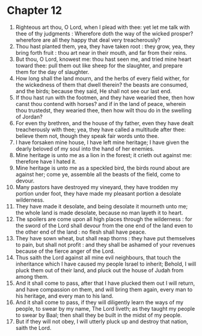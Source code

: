 # Chapter 12

1. Righteous art thou, O Lord, when I plead with thee: yet let me talk with thee of thy judgments : Wherefore doth the way of the wicked prosper? wherefore are all they happy that deal very treacherously?
2. Thou hast planted them, yea, they have taken root : they grow, yea, they bring forth fruit : thou art near in their mouth, and far from their reins.
3. But thou, O Lord, knowest me: thou hast seen me, and tried mine heart toward thee: pull them out like sheep for the slaughter, and prepare them for the day of slaughter.
4. How long shall the land mourn, and the herbs of every field wither, for the wickedness of them that dwell therein? the beasts are consumed, and the birds; because they said, He shall not see our last end.
5. If thou hast run with the footmen, and they have wearied thee, then how canst thou contend with horses? and if in the land of peace, wherein thou trustedst, they wearied thee, then how wilt thou do in the swelling of Jordan?
6. For even thy brethren, and the house of thy father, even they have dealt treacherously with thee; yea, they have called a multitude after thee: believe them not, though they speak fair words unto thee.
7. I have forsaken mine house, I have left mine heritage; I have given the dearly beloved of my soul into the hand of her enemies.
8. Mine heritage is unto me as a lion in the forest; it crieth out against me: therefore have I hated it.
9. Mine heritage is unto me as a speckled bird, the birds round about are against her; come ye, assemble all the beasts of the field, come to devour.
10. Many pastors have destroyed my vineyard, they have trodden my portion under foot, they have made my pleasant portion a desolate wilderness.
11. They have made it desolate, and being desolate it mourneth unto me; the whole land is made desolate, because no man layeth it to heart.
12. The spoilers are come upon all high places through the wilderness : for the sword of the Lord shall devour from the one end of the land even to the other end of the land : no flesh shall have peace.
13. They have sown wheat, but shall reap thorns : they have put themselves to pain, but shall not profit : and they shall be ashamed of your revenues because of the fierce anger of the Lord.
14. Thus saith the Lord against all mine evil neighbours, that touch the inheritance which I have caused my people Israel to inherit; Behold, I will pluck them out of their land, and pluck out the house of Judah from among them.
15. And it shall come to pass, after that I have plucked them out I will return, and have compassion on them, and will bring them again, every man to his heritage, and every man to his land.
16. And it shall come to pass, if they will diligently learn the ways of my people, to swear by my name, The Lord liveth; as they taught my people to swear by Baal; then shall they be built in the midst of my people.
17. But if they will not obey, I will utterly pluck up and destroy that nation, saith the Lord.

